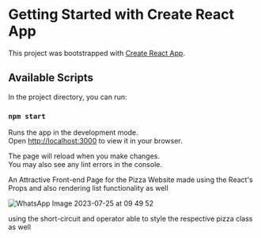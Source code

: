# Getting Started with Create React App

This project was bootstrapped with [Create React App](https://github.com/facebook/create-react-app).

## Available Scripts

In the project directory, you can run:

### `npm start`

Runs the app in the development mode.\
Open [http://localhost:3000](http://localhost:3000) to view it in your browser.

The page will reload when you make changes.\
You may also see any lint errors in the console.

An Attractive Front-end Page for the Pizza Website made using the React's Props and also rendering list functionality as well

![WhatsApp Image 2023-07-25 at 09 49 52](https://github.com/Thirumalesh-01/pizza/assets/112425259/587dc8e2-a1e3-4e58-b659-145cae5f4e0d)

using the short-circuit and operator able to style the respective pizza class as well
